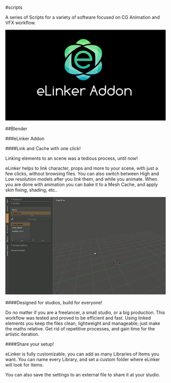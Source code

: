 #scripts

A series of Scripts for a variety of software focused on CG Animation and VFX workflow.

![eLinker](doc/blender/img/elinker_cover.png "eLinker")

##Blender

###eLinker Addon

####Link and Cache with one click!

Linking elements to an scene was a tedious process, until now!

eLinker helps to link character, props and more to your scene, with just a few clicks, without browsing files. You can also switch between High and Low resolution models after you link them, and while you animate. When you are done with animation you can bake it to a Mesh Cache, and apply skin fixing, shading, etc..

![eLinker](doc/blender/img/GifeLinker_optimizado.gif "eLinker")

####Designed for studios, build for everyone!


Do no matter if you are a freelancer, a small studio, or a big production. This workflow was tested and proved to be efficient and fast. Using linked elements you keep the files clean, lightweight and manageable; just make the maths relative. Get rid of repetitive processes, and gain time for the artistic iteration.

 
####Share your setup!

eLinker is fully customizable, you can add as many Libraries of Items you want. You can name every Library, and set a custom folder where eLinker will look for Items.

You can also save the settings to an external file to share it at your studio.
